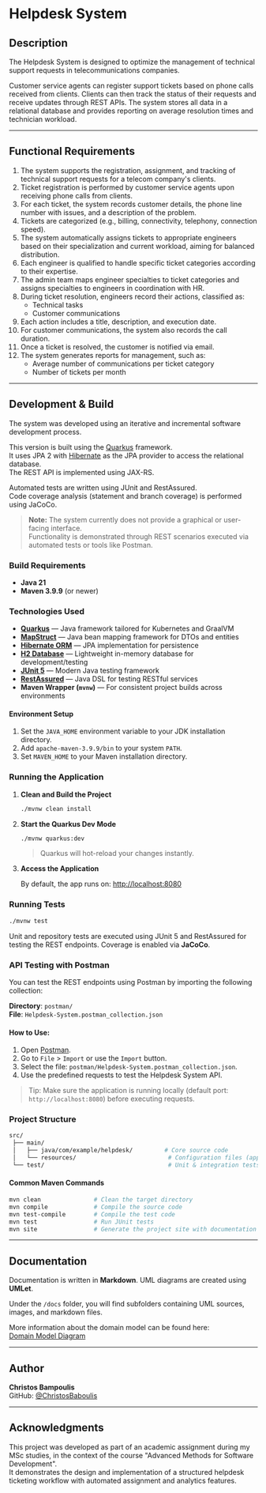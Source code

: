 # Helpdesk System

## Description

The Helpdesk System is designed to optimize the management of technical support requests in telecommunications companies.

Customer service agents can register support tickets based on phone calls received from clients. Clients can then track the status of their requests and receive updates through REST APIs. The system stores all data in a relational database and provides reporting on average resolution times and technician workload.

---

## Functional Requirements

1. The system supports the registration, assignment, and tracking of technical support requests for a telecom company's clients.
2. Ticket registration is performed by customer service agents upon receiving phone calls from clients.
3. For each ticket, the system records customer details, the phone line number with issues, and a description of the problem.
4. Tickets are categorized (e.g., billing, connectivity, telephony, connection speed).
5. The system automatically assigns tickets to appropriate engineers based on their specialization and current workload, aiming for balanced distribution.
6. Each engineer is qualified to handle specific ticket categories according to their expertise.
7. The admin team maps engineer specialties to ticket categories and assigns specialties to engineers in coordination with HR.
8. During ticket resolution, engineers record their actions, classified as:
   - Technical tasks
   - Customer communications
9. Each action includes a title, description, and execution date.
10. For customer communications, the system also records the call duration.
11. Once a ticket is resolved, the customer is notified via email.
12. The system generates reports for management, such as:
    - Average number of communications per ticket category
    - Number of tickets per month

---

## Development & Build

The system was developed using an iterative and incremental software development process.

This version is built using the [Quarkus](https://quarkus.io/) framework.  
It uses JPA 2 with [Hibernate](https://hibernate.org/orm/) as the JPA provider to access the relational database.  
The REST API is implemented using JAX-RS.

Automated tests are written using JUnit and RestAssured.  
Code coverage analysis (statement and branch coverage) is performed using JaCoCo.

> **Note:** The system currently does not provide a graphical or user-facing interface.  
Functionality is demonstrated through REST scenarios executed via automated tests or tools like Postman.

### Build Requirements

- **Java 21**
- **Maven 3.9.9** (or newer)

### Technologies Used

- **[Quarkus](https://quarkus.io/)** — Java framework tailored for Kubernetes and GraalVM
- **[MapStruct](https://mapstruct.org/)** — Java bean mapping framework for DTOs and entities
- **[Hibernate ORM](https://hibernate.org/orm/)** — JPA implementation for persistence
- **[H2 Database](https://www.h2database.com/)** — Lightweight in-memory database for development/testing
- **[JUnit 5](https://junit.org/junit5/)** — Modern Java testing framework
- **[RestAssured](https://rest-assured.io/)** — Java DSL for testing RESTful services
- **Maven Wrapper (`mvnw`)** — For consistent project builds across environments

#### Environment Setup

1. Set the `JAVA_HOME` environment variable to your JDK installation directory.
2. Add `apache-maven-3.9.9/bin` to your system `PATH`.
3. Set `MAVEN_HOME` to your Maven installation directory.

### Running the Application

1. **Clean and Build the Project**

   ```bash
   ./mvnw clean install
   ```

2. **Start the Quarkus Dev Mode**

   ```bash
   ./mvnw quarkus:dev
   ```

   > Quarkus will hot-reload your changes instantly.

3. **Access the Application**

   By default, the app runs on: [http://localhost:8080](http://localhost:8080)

### Running Tests

```bash
./mvnw test
```

Unit and repository tests are executed using JUnit 5 and RestAssured for testing the REST endpoints. Coverage is enabled via **JaCoCo**.

### API Testing with Postman

You can test the REST endpoints using Postman by importing the following collection:

**Directory**: `postman/`  
**File**: `Helpdesk-System.postman_collection.json`

#### How to Use:

1. Open [Postman](https://www.postman.com/downloads/).
2. Go to `File` > `Import` or use the `Import` button.
3. Select the file: `postman/Helpdesk-System.postman_collection.json`.
4. Use the predefined requests to test the Helpdesk System API.

>  Tip: Make sure the application is running locally (default port: `http://localhost:8080`) before executing requests.


### Project Structure

```bash
src/
 ├── main/
 │   ├── java/com/example/helpdesk/         # Core source code
 │   └── resources/                          # Configuration files (application.properties)
 └── test/                                   # Unit & integration tests
```



#### Common Maven Commands

```bash
mvn clean               # Clean the target directory
mvn compile             # Compile the source code
mvn test-compile        # Compile the test code
mvn test                # Run JUnit tests
mvn site                # Generate the project site with documentation
```

---

## Documentation

Documentation is written in **Markdown**. UML diagrams are created using **UMLet**.

Under the `/docs` folder, you will find subfolders containing UML sources, images, and markdown files.

More information about the domain model can be found here:  
[Domain Model Diagram](docs/MD_Files/Domain_Model.md)

---

## Author

**Christos Bampoulis**  
GitHub: [@ChristosBaboulis](https://github.com/ChristosBaboulis)

---

## Acknowledgments

This project was developed as part of an academic assignment during my MSc studies, in the context of the course "Advanced Methods for Software Development".  
It demonstrates the design and implementation of a structured helpdesk ticketing workflow with automated assignment and analytics features.
